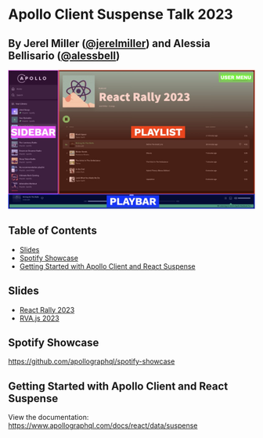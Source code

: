 # Apollo Client Suspense Talk 2023
## By Jerel Miller ([@jerelmiller](https://github.com/jerelmiller)) and Alessia Bellisario ([@alessbell](https://github.com/alessbell))

<img src="./cover.jpg">

## Table of Contents

- [Slides](#slides)
- [Spotify Showcase](#spotify-showcase)
- [Getting Started with Apollo Client and React Suspense](#getting-started-with-apollo-client-and-react-suspense)

## Slides

- [React Rally 2023](./react-rally-2023-slides/Suspense+GraphQL--ReactRally2023.pdf)
- [RVA.js 2023](./rvajs-2023-slides/RVAJS-Conference-2023.pdf)

## Spotify Showcase

https://github.com/apollographql/spotify-showcase

## Getting Started with Apollo Client and React Suspense

View the documentation: https://www.apollographql.com/docs/react/data/suspense